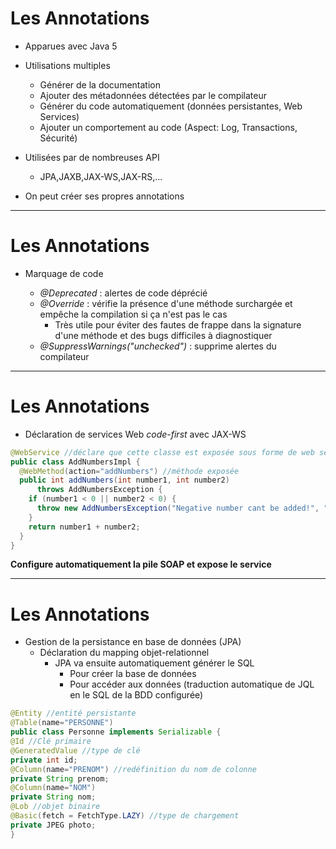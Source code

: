 # Les Annotations

- Apparues avec Java 5

- Utilisations multiples
  - Générer de la documentation
  - Ajouter des métadonnées détectées par le compilateur
  - Générer du code automatiquement (données persistantes, Web Services)
  - Ajouter un comportement au code (Aspect: Log, Transactions, Sécurité)

- Utilisées par de nombreuses API
  - JPA,JAXB,JAX-WS,JAX-RS,...

- On peut créer ses propres annotations

---

# Les Annotations

- Marquage de code

  - _@Deprecated_ : alertes de code déprécié
  - _@Override_ : vérifie la présence d'une méthode surchargée et empêche la compilation si ça n'est pas le cas
    - Très utile pour éviter des fautes de frappe dans la signature d'une méthode et des bugs difficiles à diagnostiquer
  - _@SuppressWarnings("unchecked")_ : supprime alertes du compilateur

---

# Les Annotations

- Déclaration de services Web _code-first_ avec JAX-WS

```java
@WebService //déclare que cette classe est exposée sous forme de web service
public class AddNumbersImpl {
  @WebMethod(action="addNumbers") //méthode exposée
  public int addNumbers(int number1, int number2) 
      throws AddNumbersException {
    if (number1 < 0 || number2 < 0) {
      throw new AddNumbersException("Negative number cant be added!", "Numbers: " + number1 + ", " + number2);
    }
    return number1 + number2;
  }
}
```

**Configure automatiquement la pile SOAP et expose le service**

---

# Les Annotations

- Gestion de la persistance en base de données (JPA)
  - Déclaration du mapping objet-relationnel
    - JPA va ensuite automatiquement générer le SQL
      - Pour créer la base de données
      - Pour accéder aux données (traduction automatique de JQL en le SQL de la BDD configurée)

```java  
@Entity //entité persistante
@Table(name="PERSONNE")
public class Personne implements Serializable {
@Id //Clé primaire
@GeneratedValue //type de clé
private int id;
@Column(name="PRENOM") //redéfinition du nom de colonne
private String prenom;
@Column(name="NOM") 
private String nom;
@Lob //objet binaire
@Basic(fetch = FetchType.LAZY) //type de chargement
private JPEG photo;
}
```
